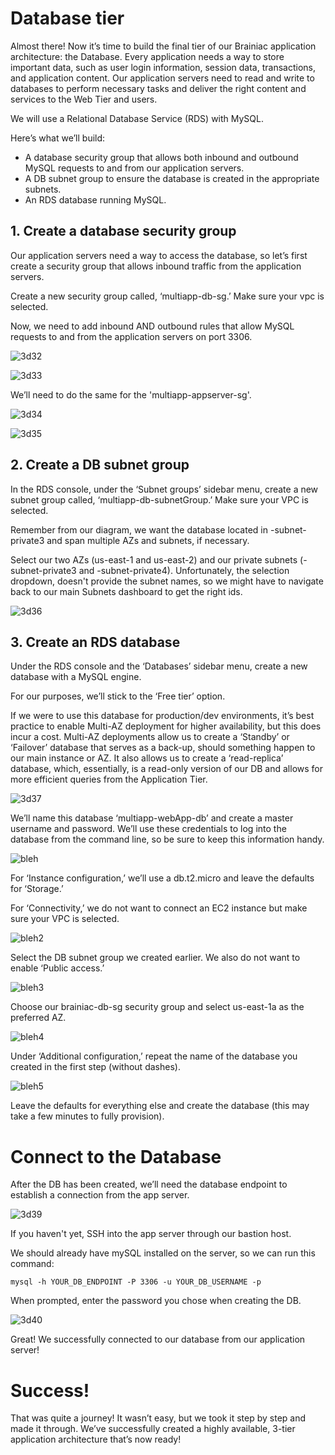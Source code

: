 # Database tier
Almost there! Now it’s time to build the final tier of our Brainiac application architecture: the Database. Every application needs a way to store important data, such as user login information, session data, transactions, and application content. Our application servers need to read and write to databases to perform necessary tasks and deliver the right content and services to the Web Tier and users.

We will use a Relational Database Service (RDS) with MySQL.

Here’s what we’ll build:

- A database security group that allows both inbound and outbound MySQL requests to and from our application servers.
- A DB subnet group to ensure the database is created in the appropriate subnets.
- An RDS database running MySQL.

## 1. Create a database security group
Our application servers need a way to access the database, so let’s first create a security group that allows inbound traffic from the application servers.

Create a new security group called, ‘multiapp-db-sg.’ Make sure your vpc is selected.

Now, we need to add inbound AND outbound rules that allow MySQL requests to and from the application servers on port 3306.

![3d32](https://github.com/user-attachments/assets/cb823ed1-83a5-4022-84b7-f494296bb5d5)

![3d33](https://github.com/user-attachments/assets/dd8f1f6f-9e80-467e-8950-22fe53cd5ef8)

We’ll need to do the same for the 'multiapp-appserver-sg'.

![3d34](https://github.com/user-attachments/assets/c5a5b483-a4b3-45f5-8606-001fbba880ff)

![3d35](https://github.com/user-attachments/assets/5863a46f-489d-44e9-8baa-b0b0942e617f)

## 2. Create a DB subnet group
In the RDS console, under the ‘Subnet groups’ sidebar menu, create a new subnet group called, ‘multiapp-db-subnetGroup.’ Make sure your VPC is selected.

Remember from our diagram, we want the database located in -subnet-private3 and span multiple AZs and subnets, if necessary.

Select our two AZs (us-east-1 and us-east-2) and our private subnets (-subnet-private3 and -subnet-private4). Unfortunately, the selection dropdown, doesn't provide the subnet names, so we might have to navigate back to our main Subnets dashboard to get the right ids.

![3d36](https://github.com/user-attachments/assets/e03fb06f-3aa2-4033-8468-44de555e8daf)

## 3. Create an RDS database
Under the RDS console and the ‘Databases’ sidebar menu, create a new database with a MySQL engine.

For our purposes, we’ll stick to the ‘Free tier’ option.

If we were to use this database for production/dev environments, it’s best practice to enable Multi-AZ deployment for higher availability, but this does incur a cost. Multi-AZ deployments allow us to create a ‘Standby’ or ‘Failover’ database that serves as a back-up, should something happen to our main instance or AZ. It also allows us to create a ‘read-replica’ database, which, essentially, is a read-only version of our DB and allows for more efficient queries from the Application Tier.

![3d37](https://github.com/user-attachments/assets/b18c57fc-b0b9-42e4-8780-acbd6d480842)

We’ll name this database ‘multiapp-webApp-db’ and create a master username and password. We’ll use these credentials to log into the database from the command line, so be sure to keep this information handy.

![bleh](https://github.com/user-attachments/assets/95e571a1-c2f8-4feb-a5ce-ce55365f55b4)

For ‘Instance configuration,’ we’ll use a db.t2.micro and leave the defaults for ‘Storage.’

For ‘Connectivity,’ we do not want to connect an EC2 instance but make sure your VPC is selected.

![bleh2](https://github.com/user-attachments/assets/d615a5e1-cd57-427f-8286-46c6c2a2cd6d)

Select the DB subnet group we created earlier. We also do not want to enable ‘Public access.’

![bleh3](https://github.com/user-attachments/assets/3e175124-6c57-4737-a1c8-4ef3b05f4012)

Choose our brainiac-db-sg security group and select us-east-1a as the preferred AZ.

![bleh4](https://github.com/user-attachments/assets/b3c278a3-6229-4216-922e-db6a69fb6ca7)

Under ‘Additional configuration,’ repeat the name of the database you created in the first step (without dashes).

![bleh5](https://github.com/user-attachments/assets/f7c2a66f-333a-45b2-a8da-1848b38c094f)

Leave the defaults for everything else and create the database (this may take a few minutes to fully provision).

# Connect to the Database
After the DB has been created, we’ll need the database endpoint to establish a connection from the app server.

![3d39](https://github.com/user-attachments/assets/5e13872f-5034-415d-9d09-943722274e67)

If you haven't yet, SSH into the app server through our bastion host.

We should already have mySQL installed on the server, so we can run this command:

```
mysql -h YOUR_DB_ENDPOINT -P 3306 -u YOUR_DB_USERNAME -p
```

When prompted, enter the password you chose when creating the DB.

![3d40](https://github.com/user-attachments/assets/bfa02f98-df1a-4c78-8976-7aeccfeb2598)

Great! We successfully connected to our database from our application server!

# Success! 

That was quite a journey! It wasn’t easy, but we took it step by step and made it through. We’ve successfully created a highly available, 3-tier application architecture that’s now ready!





































